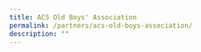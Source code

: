```yaml
---
title: ACS Old Boys' Association
permalink: /partners/acs-old-boys-association/
description: ""
---
```

